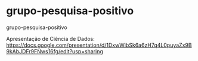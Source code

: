 # grupo-pesquisa-positivo
grupo-pesquisa-positivo

Apresentação de Ciência de Dados: 
https://docs.google.com/presentation/d/1DxwWibSk6a6zH7q4L0puyaZx9B9kAbJDFr9FNws16fg/edit?usp=sharing 
